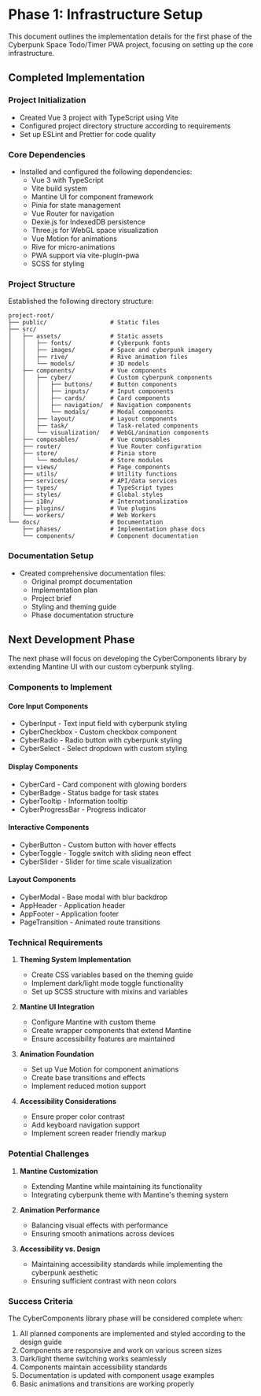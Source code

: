 # Phase 1: Infrastructure Setup

This document outlines the implementation details for the first phase of the Cyberpunk Space Todo/Timer PWA project, focusing on setting up the core infrastructure.

## Completed Implementation

### Project Initialization
- Created Vue 3 project with TypeScript using Vite
- Configured project directory structure according to requirements
- Set up ESLint and Prettier for code quality

### Core Dependencies
- Installed and configured the following dependencies:
  - Vue 3 with TypeScript
  - Vite build system
  - Mantine UI for component framework
  - Pinia for state management
  - Vue Router for navigation
  - Dexie.js for IndexedDB persistence
  - Three.js for WebGL space visualization
  - Vue Motion for animations
  - Rive for micro-animations
  - PWA support via vite-plugin-pwa
  - SCSS for styling

### Project Structure
Established the following directory structure:
```
project-root/
├── public/                  # Static files
├── src/
│   ├── assets/              # Static assets
│   │   ├── fonts/           # Cyberpunk fonts
│   │   ├── images/          # Space and cyberpunk imagery
│   │   ├── rive/            # Rive animation files
│   │   └── models/          # 3D models
│   ├── components/          # Vue components
│   │   ├── cyber/           # Custom cyberpunk components
│   │   │   ├── buttons/     # Button components
│   │   │   ├── inputs/      # Input components
│   │   │   ├── cards/       # Card components
│   │   │   ├── navigation/  # Navigation components
│   │   │   └── modals/      # Modal components
│   │   ├── layout/          # Layout components
│   │   ├── task/            # Task-related components
│   │   └── visualization/   # WebGL/animation components
│   ├── composables/         # Vue composables
│   ├── router/              # Vue Router configuration
│   ├── store/               # Pinia store
│   │   └── modules/         # Store modules
│   ├── views/               # Page components
│   ├── utils/               # Utility functions
│   ├── services/            # API/data services
│   ├── types/               # TypeScript types
│   ├── styles/              # Global styles
│   ├── i18n/                # Internationalization
│   ├── plugins/             # Vue plugins
│   └── workers/             # Web Workers
└── docs/                    # Documentation
    ├── phases/              # Implementation phase docs
    └── components/          # Component documentation
```

### Documentation Setup
- Created comprehensive documentation files:
  - Original prompt documentation
  - Implementation plan
  - Project brief
  - Styling and theming guide
  - Phase documentation structure

## Next Development Phase

The next phase will focus on developing the CyberComponents library by extending Mantine UI with our custom cyberpunk styling.

### Components to Implement

#### Core Input Components
- CyberInput - Text input field with cyberpunk styling
- CyberCheckbox - Custom checkbox component
- CyberRadio - Radio button with cyberpunk styling
- CyberSelect - Select dropdown with custom styling

#### Display Components
- CyberCard - Card component with glowing borders
- CyberBadge - Status badge for task states
- CyberTooltip - Information tooltip
- CyberProgressBar - Progress indicator

#### Interactive Components
- CyberButton - Custom button with hover effects
- CyberToggle - Toggle switch with sliding neon effect
- CyberSlider - Slider for time scale visualization

#### Layout Components
- CyberModal - Base modal with blur backdrop
- AppHeader - Application header
- AppFooter - Application footer
- PageTransition - Animated route transitions

### Technical Requirements

1. **Theming System Implementation**
   - Create CSS variables based on the theming guide
   - Implement dark/light mode toggle functionality
   - Set up SCSS structure with mixins and variables

2. **Mantine UI Integration**
   - Configure Mantine with custom theme
   - Create wrapper components that extend Mantine
   - Ensure accessibility features are maintained

3. **Animation Foundation**
   - Set up Vue Motion for component animations
   - Create base transitions and effects
   - Implement reduced motion support

4. **Accessibility Considerations**
   - Ensure proper color contrast
   - Add keyboard navigation support
   - Implement screen reader friendly markup

### Potential Challenges

1. **Mantine Customization**
   - Extending Mantine while maintaining its functionality
   - Integrating cyberpunk theme with Mantine's theming system

2. **Animation Performance**
   - Balancing visual effects with performance
   - Ensuring smooth animations across devices

3. **Accessibility vs. Design**
   - Maintaining accessibility standards while implementing the cyberpunk aesthetic
   - Ensuring sufficient contrast with neon colors

### Success Criteria

The CyberComponents library phase will be considered complete when:

1. All planned components are implemented and styled according to the design guide
2. Components are responsive and work on various screen sizes
3. Dark/light theme switching works seamlessly
4. Components maintain accessibility standards
5. Documentation is updated with component usage examples
6. Basic animations and transitions are working properly
